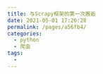 ```yaml
---
title: 与Scrapy框架的第一次邂逅
date: 2021-05-01 17:26:28
permalink: /pages/a56fb4/
categories:
  - python
  - 爬虫
tags:
  - 
---
```

